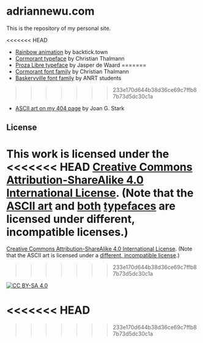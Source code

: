 # adriannewu.com
This is the repository of my personal site.

<<<<<<< HEAD
- [Rainbow animation](https://backtick.town/#1) by backtick.town
- [Cormorant typeface](https://github.com/CatharsisFonts/Cormorant) by Christian Thalmann
- [Proza Libre typeface](https://github.com/jasperdewaard/Proza-Libre) by Jasper de Waard
=======
- [Cormorant font family](https://github.com/CatharsisFonts/Cormorant) by Christian Thalmann
- [Baskervville font family](https://github.com/anrt-type/ANRT-Baskervville) by ANRT students
>>>>>>> 233e170d644b38d36ce69c7ffb87b73d5dc30c1a
- [ASCII art on my 404 page](https://www.geocities.ws/SoHo/7373/pets.html) by Joan G. Stark


## License

This work is licensed under the
<<<<<<< HEAD
[Creative Commons Attribution-ShareAlike 4.0 International License][cc-by-sa]. (Note that the [ASCII art](https://www.geocities.ws/SoHo/7373/please.html) and [both](https://adriannewu.com/fonts/Cormorant-OFL.txt) [typefaces](https://adriannewu.com/fonts/Proza-Libre-OFL.txt) are licensed under different, incompatible licenses.)
=======
[Creative Commons Attribution-ShareAlike 4.0 International License][cc-by-sa]. (Note that the ASCII art is licensed under a [different, incompatible license](https://www.geocities.ws/SoHo/7373/please.html).)
>>>>>>> 233e170d644b38d36ce69c7ffb87b73d5dc30c1a

[![CC BY-SA 4.0][cc-by-sa-image]][cc-by-sa]

[cc-by-sa]: http://creativecommons.org/licenses/by-sa/4.0/
[cc-by-sa-image]: https://licensebuttons.net/l/by-sa/4.0/88x31.png
<<<<<<< HEAD
=======
[cc-by-sa-shield]: https://img.shields.io/badge/License-CC%20BY--SA%204.0-lightgrey.svg
>>>>>>> 233e170d644b38d36ce69c7ffb87b73d5dc30c1a
